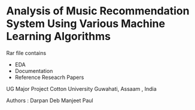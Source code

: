 # Analysis of Music Recommendation System Using Various Machine Learning Algorithms

Rar file contains
- EDA
- Documentation
- Reference Reseacrh Papers

UG Major Project
Cotton University
Guwahati, Assaam , India



Authors :
Darpan Deb
Manjeet Paul

